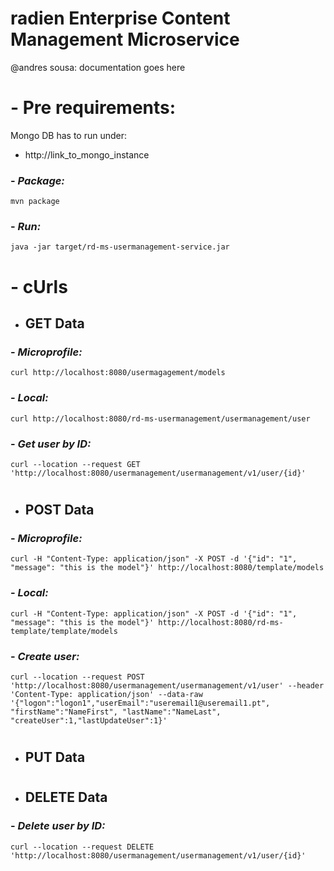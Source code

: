 radien Enterprise Content Management Microservice
======

@andres sousa: documentation goes here
#
# - Pre requirements:
 Mongo DB has to run under:
 * http://link_to_mongo_instance

### - ___Package:___
    mvn package

### - ___Run:___ 
    java -jar target/rd-ms-usermanagement-service.jar

#
#
# - cUrls

* GET Data
  ------

### - ___Microprofile:___
    curl http://localhost:8080/usermagagement/models

### - ___Local:___
    curl http://localhost:8080/rd-ms-usermanagement/usermanagement/user

### - ___Get user by ID:___
    curl --location --request GET 'http://localhost:8080/usermanagement/usermanagement/v1/user/{id}'
#
* POST Data
  ------

### - ___Microprofile:___
    curl -H "Content-Type: application/json" -X POST -d '{"id": "1", "message": "this is the model"}' http://localhost:8080/template/models

### - ___Local:___
    curl -H "Content-Type: application/json" -X POST -d '{"id": "1", "message": "this is the model"}' http://localhost:8080/rd-ms-template/template/models
### - ___Create user:___
    curl --location --request POST 'http://localhost:8080/usermanagement/usermanagement/v1/user' --header 'Content-Type: application/json' --data-raw '{"logon":"logon1","userEmail":"useremail1@useremail1.pt", "firstName":"NameFirst", "lastName":"NameLast", "createUser":1,"lastUpdateUser":1}'
#
* PUT Data
  ------

#
* DELETE Data
  ------
### - ___Delete user by ID:___
    curl --location --request DELETE 'http://localhost:8080/usermanagement/usermanagement/v1/user/{id}'
